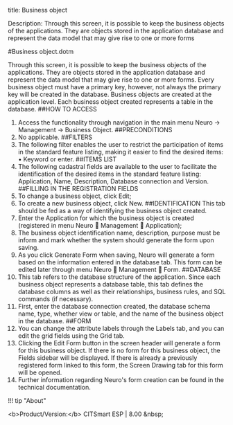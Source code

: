 title: Business object  

Description: Through this screen, it is possible to keep the business objects of the applications. They are objects stored in the application database and represent the data model that may give rise to one or more forms

#Business object.dotm  

Through this screen, it is possible to keep the business objects of the applications. They are objects stored in the application database and represent the data model that may give rise to one or more forms.
Every business object must have a primary key, however, not always the primary key will be created in the database. Business objects are created at the application level.
Each business object created represents a table in the database.
##HOW TO ACCESS
1.	Access the functionality through navigation in the main menu Neuro → Management → Business Object.
##PRECONDITIONS
1.	No applicable.
##FILTERS
1.	The following filter enables the user to restrict the participation of items in the standard feature listing, making it easier to find the desired items:
•	Keyword or enter.
##ITEMS LIST
1.	The following cadastral fields are available to the user to facilitate the identification of the desired items in the standard feature listing: Application, Name, Description, Database connection and Version.
##FILLING IN THE REGISTRATION FIELDS
1.	To change a business object, click Edit;
2.	To create a new business object, click New.
##IDENTIFICATION
This tab should be fed as a way of identifying the business object created.
1.	Enter the Application for which the business object is created (registered in menu Neuro   Management   Application);
2.	 The business object identification name, description, purpose must be inform and mark whether the system should generate the form upon saving.
3.	As you click Generate Form when saving, Neuro will generate a form based on the information entered in the database tab. This form can be edited later through menu Neuro  Management  Form.
##DATABASE
1.	This tab refers to the database structure of the application. Since each business object represents a database table, this tab defines the database columns as well as their relationships, business rules, and SQL commands (if necessary).
2.	First, enter the database connection created, the database schema name, type, whether view or table, and the name of the business object in the database.
##FORM
1.	You can change the attribute labels through the Labels tab, and you can edit the grid fields using the Grid tab.
2.	Clicking the Edit Form button in the screen header will generate a form for this business object. If there is no form for this business object, the Fields sidebar will be displayed. If there is already a previously registered form linked to this form, the Screen Drawing tab for this form will be opened.
3.	Further information regarding Neuro's form creation can be found in the technical documentation.

!!! tip "About"

\<b\>Product/Version:\</b\> CITSmart ESP \| 8.00 \&nbsp;&nbsp;

